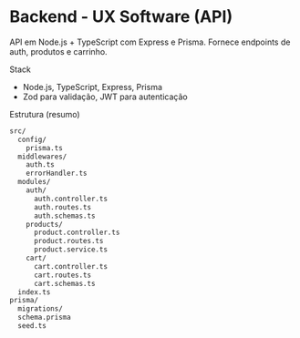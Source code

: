 # Backend - UX Software (API)

API em Node.js + TypeScript com Express e Prisma. Fornece endpoints de auth, produtos e carrinho.

Stack
- Node.js, TypeScript, Express, Prisma
- Zod para validação, JWT para autenticação

Estrutura (resumo)

```markdown
src/
  config/
    prisma.ts
  middlewares/
    auth.ts
    errorHandler.ts
  modules/
    auth/
      auth.controller.ts
      auth.routes.ts
      auth.schemas.ts
    products/
      product.controller.ts
      product.routes.ts
      product.service.ts
    cart/
      cart.controller.ts
      cart.routes.ts
      cart.schemas.ts
  index.ts
prisma/
  migrations/
  schema.prisma
  seed.ts

